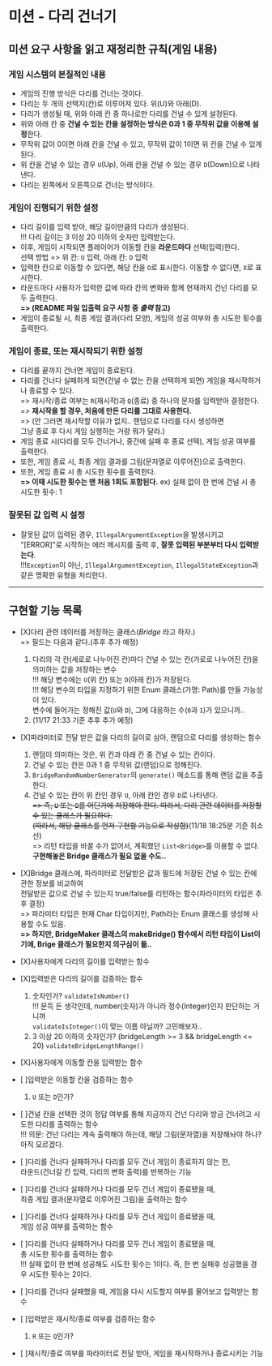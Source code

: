 # 미션 - 다리 건너기

## 미션 요구 사항을 읽고 재정리한 규칙(게임 내용)

### 게임 시스템의 본질적인 내용
- 게임의 진행 방식은 다리를 건너는 것이다.
- 다리는 두 개의 선택지(칸)로 이루어져 있다. 위(U)와 아래(D).
- 다리가 생성될 때, 위와 아래 칸 중 하나로만 다리를 건널 수 있게 설정된다.
- 위와 아래 칸 중 **건널 수 있는 칸을 설정하는 방식은 0과 1 중 무작위 값을 이용해 설정**한다.
- 무작위 값이 0이면 아래 칸을 건널 수 있고, 무작위 값이 1이면 위 칸을 건널 수 있게 된다.
- 위 칸을 건널 수 있는 경우 `U`(Up), 아래 칸을 건널 수 있는 경우 `D`(Down)으로 나타낸다.
- 다리는 왼쪽에서 오른쪽으로 건너는 방식이다.

### 게임이 진행되기 위한 설정
- 다리 길이를 입력 받아, 해당 길이만큼의 다리가 생성된다.  
!!! 다리 길이는 3 이상 20 이하의 숫자만 입력받는다.
- 이후, 게임이 시작되면 플레이어가 이동할 칸을 **라운드마다** 선택(입력)한다.  
선택 방법 => 위 칸: `U` 입력, 아래 칸: `D` 입력
- 입력한 칸으로 이동할 수 있다면, 해당 칸을 `O`로 표시한다. 이동할 수 없다면, `X`로 표시한다.
- 라운드마다 사용자가 입력한 값에 따라 칸의 변화와 함께 현재까지 건넌 다리를 모두 출력한다.  
**=> (README 파일 입출력 요구 사항 중 _출력_ 참고)**
- 게임이 종료될 시, 최종 게임 결과(다리 모양), 게임의 성공 여부와 총 시도한 횟수를 출력한다.

### 게임이 종료, 또는 재시작되기 위한 설정
- 다리를 끝까지 건너면 게임이 종료된다.
- 다리를 건너다 실패하게 되면(건널 수 없는 칸을 선택하게 되면) 게임을 재시작하거나 종료할 수 있다.  
=> 재시작/종료 여부는 `R`(재시작)과 `Q`(종료) 중 하나의 문자를 입력받아 결정한다.  
=> **재시작을 할 경우, 처음에 만든 다리를 그대로 사용한다.**  
=> (안 그러면 재시작할 이유가 없지.. 랜덤으로 다리를 다시 생성하면  
그냥 종료 후 다시 게임 실행하는 거랑 뭐가 달라.)
- 게임 종료 시(다리를 모두 건너거나, 중간에 실패 후 종료 선택), 게임 성공 여부를 출력한다.
- 또한, 게임 종료 시, 최종 게임 결과를 그림(문자열로 이루어진)으로 출력한다.
- 또한, 게임 종료 시 총 시도한 횟수를 출력한다.  
**=> 이때 시도한 횟수는 맨 처음 1회도 포함된다.** ex) 실패 없이 한 번에 건널 시 총 시도한 횟수: 1


### 잘못된 값 입력 시 설정
- 잘못된 값이 입력된 경우, `IllegalArgumentException`을 발생시키고  
"[ERROR]"로 시작하는 에러 메시지를 출력 후, **잘못 입력된 부분부터 다시 입력받는다**.  
!!!`Exception`이 아닌, `IllegalArgumentException`, `IllegalStateException`과 같은 명확한 유형을 처리한다.

___

## 구현할 기능 목록

- \[X]다리 관련 데이터를 저장하는 클래스(_Bridge_ 라고 하자.)  
=> 필드는 다음과 같다.(추후 추가 예정)
  1. 다리의 각 칸(세로로 나누어진 칸)마다 건널 수 있는 칸(가로로 나누어진 칸)을 의미하는 값을 저장하는 변수  
  !!! 해당 변수에는 `U`(위 칸) 또는 `D`(아래 칸)가 저장된다.  
  !!! 해당 변수의 타입을 지정하기 위한 Enum 클래스(가명: Path)를 만들 가능성이 있다.  
  변수에 들어가는 정해진 값(`U`와 `D`), 그에 대응하는 수(`0`과 `1`)가 있으니까..
  2. (11/17 21:33 기준 추후 추가 예정)

- \[X]파라미터로 전달 받은 값을 다리의 길이로 삼아, 랜덤으로 다리를 생성하는 함수  
  1. 랜덤이 의미하는 것은, 위 칸과 아래 칸 중 건널 수 있는 칸이다.
  2. 건널 수 있는 칸은 0과 1 중 무작위 값(랜덤)으로 정해진다.
  3. `BridgeRandomNumberGenerator`의 `generate()` 메소드를 통해 랜덤 값을 추출한다.
  4. 건널 수 있는 칸이 위 칸인 경우 `U`, 아래 칸인 경우 `D`로 나타낸다.  
  ~~=> 즉, `U` 또는 `D`를 어딘가에 저장해야 한다. 따라서, 다리 관련 데이터를 저장할 수 있는 클래스가 필요하다.  
  (따라서, 해당 클래스를 먼저 구현할 기능으로 작성함)~~(11/18 18:25분 기준 취소선)  
  => 리턴 타입을 바꿀 수가 없어서, 계획했던 `List<Bridge>`를 이용할 수 없다. **구현해놓은 Bridge 클래스가 필요 없을 수도..**

- \[X]Bridge 클래스에, 파라미터로 전달받은 값과 필드에 저장된 건널 수 있는 칸에 관한 정보를 비교하여  
  전달받은 값으로 건널 수 있는지 true/false를 리턴하는 함수(파라미터의 타입은 추후 결정)  
  => 파라미터 타입은 현재 Char 타입이지만, Path라는 Enum 클래스를 생성해 사용할 수도 있음.  
  **=> 하지만, BridgeMaker 클래스의 makeBridge() 함수에서 리턴 타입이 List<String>이기에, Brige 클래스가 필요한지 의구심이 듦..**

- \[X]사용자에게 다리의 길이를 입력받는 함수
- \[X]입력받은 다리의 길이를 검증하는 함수  
  1. 숫자인가? `validateIsNumber()`  
  !!! 문득 든 생각인데, number(숫자)가 아니라 정수(Integer)인지 판단하는 거니까  
  `validateIsInteger()`이 맞는 이름 아닐까? 고민해보자..
  2. 3 이상 20 이하의 숫자인가? (bridgeLength >= 3 && bridgeLength <= 20) `validateBridgeLengthRange()`
- \[X]사용자에게 이동할 칸을 입력받는 함수  
- \[ ]입력받은 이동할 칸을 검증하는 함수  
  1. `U` 또는 `D`인가?
- \[ ]건널 칸을 선택한 것의 정답 여부를 통해 지금까지 건넌 다리와 방금 건너려고 시도한 다리를 출력하는 함수  
!!! 의문: 건넌 다리는 계속 출력해야 하는데, 해당 그림(문자열)을 저장해놔야 하나? 아직 모르겠다.
- \[ ]다리를 건너다 실패하거나 다리를 모두 건너 게임이 종료하지 않는 한,  
라운드(건너갈 칸 입력, 다리의 변화 출력)를 반복하는 기능
- \[ ]다리를 건너다 실패하거나 다리를 모두 건너 게임이 종료됐을 때,  
  최종 게임 결과(문자열로 이루어진 그림)을 출력하는 함수
- \[ ]다리를 건너다 실패하거나 다리를 모두 건너 게임이 종료됐을 때,  
  게임 성공 여부를 출력하는 함수
- \[ ]다리를 건너다 실패하거나 다리를 모두 건너 게임이 종료됐을 때,  
  총 시도한 횟수를 출력하는 함수  
!!! 실패 없이 한 번에 성공해도 시도한 횟수는 1이다. 즉, 한 번 실패후 성공했을 경우 시도한 횟수는 2이다.
- \[ ]다리를 건너다 실패했을 때, 게임을 다시 시도할지 여부를 물어보고 입력받는 함수
- \[ ]입력받은 재시작/종료 여부를 검증하는 함수  
  1. `R` 또는 `Q`인가?
- \[ ]재시작/종료 여부를 파라미터로 전달 받아, 게임을 재시작하거나 종료시키는 기능
